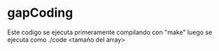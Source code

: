 # gapCoding
 Este codigo se ejecuta primeramente compilando con "make"
 luego se ejecuta como
 ./code <tamaño del array> <diferencia epsilon> 